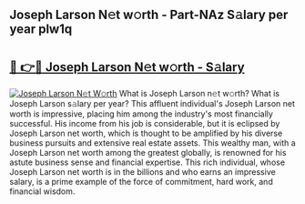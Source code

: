 ## Joseph Larson N𝚎t w𝚘rth - Part-NAz S𝚊lary per year plw1q

# <h2><a href="http://gc0j0m.nevu.top/?p=Joseph+Larson">🔗 👉🔴 Joseph Larson N𝚎t w𝚘rth - S𝚊lary</a></h2>

[![Joseph Larson N𝚎t W𝚘rth](https://i.imgur.com/Oavwk0R.jpeg)](http://gc0j0m.nevu.top/?p=Joseph+Larson)
What is Joseph Larson n𝚎t w𝚘rth? What is Joseph Larson s𝚊lary per year?
This affluent individual's Joseph Larson net worth is impressive, placing him among the industry's most financially successful. His income from his job is considerable, but it is eclipsed by Joseph Larson net worth, which is thought to be amplified by his diverse business pursuits and extensive real estate assets. This wealthy man, with a Joseph Larson net worth among the greatest globally, is renowned for his astute business sense and financial expertise. This rich individual, whose Joseph Larson net worth is in the billions and who earns an impressive salary, is a prime example of the force of commitment, hard work, and financial wisdom.
